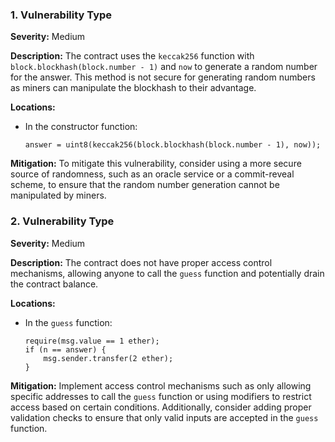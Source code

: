 ### 1. **Vulnerability Type**

**Severity:**
Medium

**Description:**
The contract uses the `keccak256` function with `block.blockhash(block.number - 1)` and `now` to generate a random number for the answer. This method is not secure for generating random numbers as miners can manipulate the blockhash to their advantage.

**Locations:**

- In the constructor function:
  ```solidity
  answer = uint8(keccak256(block.blockhash(block.number - 1), now));
  ```

**Mitigation:**
To mitigate this vulnerability, consider using a more secure source of randomness, such as an oracle service or a commit-reveal scheme, to ensure that the random number generation cannot be manipulated by miners.

### 2. **Vulnerability Type**

**Severity:**
Medium

**Description:**
The contract does not have proper access control mechanisms, allowing anyone to call the `guess` function and potentially drain the contract balance.

**Locations:**

- In the `guess` function:
  ```solidity
  require(msg.value == 1 ether);
  if (n == answer) {
      msg.sender.transfer(2 ether);
  }
  ```

**Mitigation:**
Implement access control mechanisms such as only allowing specific addresses to call the `guess` function or using modifiers to restrict access based on certain conditions. Additionally, consider adding proper validation checks to ensure that only valid inputs are accepted in the `guess` function.